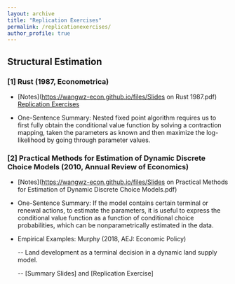 ```yaml
---
layout: archive
title: "Replication Exercises"
permalink: /replicationexercises/
author_profile: true
---
```


## Structural Estimation

### \[1\] Rust (1987, Econometrica)

- [Notes](https://wangwz-econ.github.io/files/Slides on Rust 1987.pdf) [Replication Exercises](https://wangwz-econ.github.io/replicationexercises/rust1987)

- One-Sentence Summary: Nested fixed point algorithm requires us to first fully obtain the conditional value function by solving a contraction mapping, taken the parameters as known and then maximize the log-likelihood by going through parameter values.


### \[2\] Practical Methods for Estimation of Dynamic Discrete Choice Models (2010, Annual Review of Economics)

- [Notes](https://wangwz-econ.github.io/files/Slides on Practical Methods for Estimation of Dynamic Discrete Choice Models.pdf)

- One-Sentence Summary: If the model contains certain terminal or renewal actions, to estimate the parameters, it is useful to express the conditional value function as a function of conditional choice probabilities, which can be nonparametrically estimated in the data. 

- Empirical Examples: Murphy (2018, AEJ: Economic Policy) 

    -- Land development as a terminal decision in a dynamic land supply model.

    -- [Summary Slides] and [Replication Exercise] 









